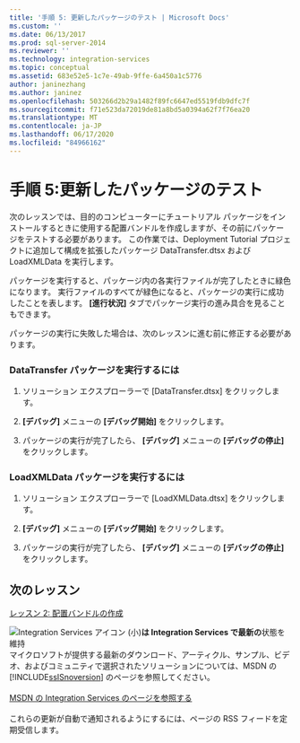 ```yaml
---
title: '手順 5: 更新したパッケージのテスト | Microsoft Docs'
ms.custom: ''
ms.date: 06/13/2017
ms.prod: sql-server-2014
ms.reviewer: ''
ms.technology: integration-services
ms.topic: conceptual
ms.assetid: 683e52e5-1c7e-49ab-9ffe-6a450a1c5776
author: janinezhang
ms.author: janinez
ms.openlocfilehash: 503266d2b29a1482f89fc6647ed5519fdb9dfc7f
ms.sourcegitcommit: f71e523da72019de81a8bd5a0394a62f7f76ea20
ms.translationtype: MT
ms.contentlocale: ja-JP
ms.lasthandoff: 06/17/2020
ms.locfileid: "84966162"
---
```

# <a name="step-5-testing-the-updated-packages"></a>手順 5:更新したパッケージのテスト
  次のレッスンでは、目的のコンピューターにチュートリアル パッケージをインストールするときに使用する配置バンドルを作成しますが、その前にパッケージをテストする必要があります。 この作業では、Deployment Tutorial プロジェクトに追加して構成を拡張したパッケージ DataTransfer.dtsx および LoadXMLData を実行します。  
  
 パッケージを実行すると、パッケージ内の各実行ファイルが完了したときに緑色になります。 実行ファイルのすべてが緑色になると、パッケージの実行に成功したことを表します。 **[進行状況]** タブでパッケージ実行の進み具合を見ることもできます。  
  
 パッケージの実行に失敗した場合は、次のレッスンに進む前に修正する必要があります。  
  
### <a name="to-run-the-datatransfer-package"></a>DataTransfer パッケージを実行するには  
  
1.  ソリューション エクスプローラーで [DataTransfer.dtsx] をクリックします。  
  
2.  **[デバッグ]** メニューの **[デバッグ開始]** をクリックします。  
  
3.  パッケージの実行が完了したら、 **[デバッグ]** メニューの **[デバッグの停止]** をクリックします。  
  
### <a name="to-run-the-loadxmldata-package"></a>LoadXMLData パッケージを実行するには  
  
1.  ソリューション エクスプローラーで [LoadXMLData.dtsx] をクリックします。  
  
2.  **[デバッグ]** メニューの **[デバッグ開始]** をクリックします。  
  
3.  パッケージの実行が完了したら、 **[デバッグ]** メニューの **[デバッグの停止]** をクリックします。  
  
## <a name="next-lesson"></a>次のレッスン  
 [レッスン 2: 配置バンドルの作成](../integration-services/lesson-2-create-the-deployment-bundle-in-ssis.md)  
  
![Integration Services アイコン (小)](media/dts-16.gif "Integration Services のアイコン (小)")**は Integration Services で最新の**状態を維持  <br /> マイクロソフトが提供する最新のダウンロード、アーティクル、サンプル、ビデオ、およびコミュニティで選択されたソリューションについては、MSDN の [!INCLUDE[ssISnoversion](../includes/ssisnoversion-md.md)] のページを参照してください。<br /><br /> [MSDN の Integration Services のページを参照する](https://go.microsoft.com/fwlink/?LinkId=136655)<br /><br /> これらの更新が自動で通知されるようにするには、ページの RSS フィードを定期受信します。  
  
  
